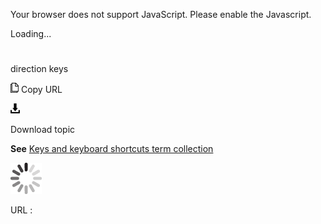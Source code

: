 Your browser does not support JavaScript. Please enable the Javascript.

Loading...

# 

direction keys

![Copy URL](direction-keys_files/Copy.png)
Copy URL

![Download](direction-keys_files/Download.png)

Download topic

**See** [Keys and keyboard shortcuts term collection](https://worldready.cloudapp.net/Styleguide/Read?id=2700&topicid=27401)

![In progress](direction-keys_files/activity-large.gif)

URL :
